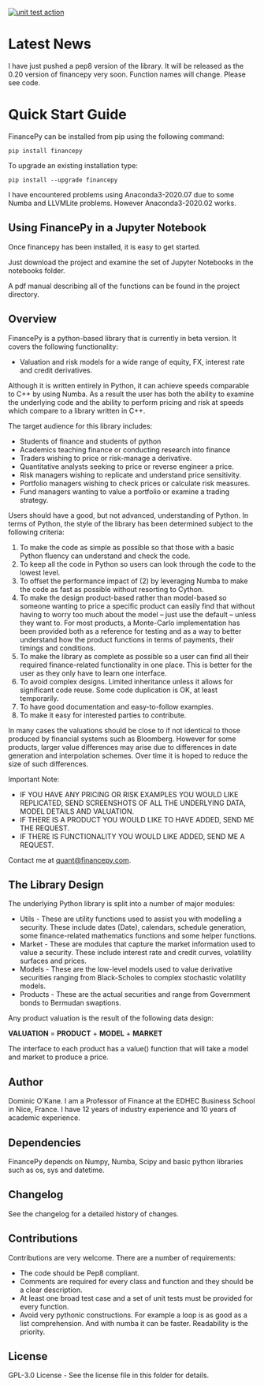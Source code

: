[![unit test action](https://github.com/ru-corporate/FinancePy/actions/workflows/run-unit-tests.yml/badge.svg)](https://github.com/ru-corporate/FinancePy/actions/workflows/run-unit-tests.yml)

# Latest News

I have just pushed a pep8 version of the library. It will be released as the 0.20 version of financepy very soon. Function names will change. Please see code.

# Quick Start Guide

FinancePy can be installed from pip using the following command:

`pip install financepy`

To upgrade an existing installation type:

`pip install --upgrade financepy`

I have encountered problems using Anaconda3-2020.07 due to some Numba and LLVMLite problems. However Anaconda3-2020.02 works.

## Using FinancePy in a Jupyter Notebook

Once financepy has been installed, it is easy to get started.

Just download the project and examine the set of Jupyter Notebooks in the notebooks folder.

A pdf manual describing all of the functions can be found in the project directory.

## Overview

FinancePy is a python-based library that is currently in beta version. It covers the following functionality:

* Valuation and risk models for a wide range of equity, FX, interest rate and credit derivatives.

Although it is written entirely in Python, it can achieve speeds comparable to C++ by using Numba. As a result the user has both the ability to examine the underlying code and the ability to perform pricing and risk at speeds which compare to a library written in C++.

The target audience for this library includes:

* Students of finance and students of python
* Academics teaching finance or conducting research into finance
* Traders wishing to price or risk-manage a derivative.
* Quantitative analysts seeking to price or reverse engineer a price.
* Risk managers wishing to replicate and understand price sensitivity.
* Portfolio managers wishing to check prices or calculate risk measures.
* Fund managers wanting to value a portfolio or examine a trading strategy.

Users should have a good, but not advanced, understanding of Python. In terms of Python, the style of the library has been determined subject to the following criteria:

1. To make the code as simple as possible so that those with a basic Python fluency can understand and check the code.
2. To keep all the code in Python so users can look through the code to the lowest level.
3. To offset the performance impact of (2) by leveraging Numba to make the code as fast as possible without resorting to Cython.
4. To make the design product-based rather than model-based so someone wanting to price a specific product can easily find that without having to worry too much about the model – just use the default – unless they want to. For most products, a Monte-Carlo implementation has been provided both as a reference for testing and as a way to better understand how the product functions in terms of payments, their timings and conditions.
5. To make the library as complete as possible so a user can find all their required finance-related functionality in one place. This is better for the user as they only have to learn one interface.
6. To avoid complex designs. Limited inheritance unless it allows for significant code reuse. Some code duplication is OK, at least temporarily.
7. To have good documentation and easy-to-follow examples.
8. To make it easy for interested parties to contribute.

In many cases the valuations should be close to if not identical to those produced by financial systems such as Bloomberg. However for some products, larger value differences may arise due to differences in date generation and interpolation schemes. Over time it is hoped to reduce the size of such differences.

Important Note:

* IF YOU HAVE ANY PRICING OR RISK EXAMPLES YOU WOULD LIKE REPLICATED, SEND SCREENSHOTS OF ALL THE UNDERLYING DATA, MODEL DETAILS AND VALUATION.
* IF THERE IS A PRODUCT YOU WOULD LIKE TO HAVE ADDED, SEND ME THE REQUEST.
* IF THERE IS FUNCTIONALITY YOU WOULD LIKE ADDED, SEND ME A REQUEST.

Contact me at quant@financepy.com.

## The Library Design

The underlying Python library is split into a number of major modules:

* Utils - These are utility functions used to assist you with modelling a security. These include dates (Date), calendars, schedule generation, some finance-related mathematics functions and some helper functions.
* Market - These are modules that capture the market information used to value a security. These include interest rate and credit curves, volatility surfaces and prices.
* Models - These are the low-level models used to value derivative securities ranging from Black-Scholes to complex stochastic volatility models.
* Products - These are the actual securities and range from Government bonds to Bermudan swaptions.

Any product valuation is the result of the following data design:

**VALUATION** = **PRODUCT** + **MODEL** + **MARKET**

The interface to each product has a value() function that will take a model and market to produce a price.

## Author

Dominic O'Kane. I am a Professor of Finance at the EDHEC Business School in Nice, France. I have 12 years of industry experience and 10 years of academic experience.

## Dependencies

FinancePy depends on Numpy, Numba, Scipy and basic python libraries such as os, sys and datetime.

## Changelog

See the changelog for a detailed history of changes.

## Contributions

Contributions are very welcome. There are a number of requirements:

* The code should be Pep8 compliant.
* Comments are required for every class and function and they should be a clear description.
* At least one broad test case and a set of unit tests must be provided for every function.
* Avoid very pythonic constructions. For example a loop is as good as a list comprehension. And with numba it can be faster. Readability is the priority.

## License

 GPL-3.0 License - See the license file in this folder for details.